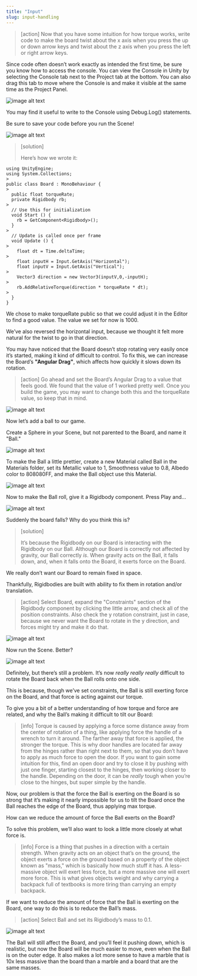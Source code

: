 ```yaml
---
title: "Input"
slug: input-handling
---
```


> [action] Now that you have some intuition for how torque works, write code to make the board twist about the x axis when you press the up or down arrow keys and twist about the z axis when you press the left or right arrow keys.

Since code often doesn’t work exactly as intended the first time, be sure you know how to access the console.  You can view the Console in Unity by selecting the Console tab next to the Project tab at the bottom.  You can also drag this tab to move where the Console is and make it visible at the same time as the Project Panel.

![image alt text](../assets/image_17.gif)

You may find it useful to write to the Console using Debug.Log() statements.

Be sure to save your code before you run the Scene!

![image alt text](../assets/image_18.gif)

> [solution]
>
>Here’s how we wrote it:
>
```
using UnityEngine;
using System.Collections;
>
public class Board : MonoBehaviour {
>
  public float torqueRate;
  private Rigidbody rb;
>
  // Use this for initialization
  void Start () {
    rb = GetComponent<Rigidbody>();
  }
>
  // Update is called once per frame
  void Update () {
>
    float dt = Time.deltaTime;
>
    float inputH = Input.GetAxis("Horizontal");
    float inputV = Input.GetAxis("Vertical");
>
    Vector3 direction = new Vector3(inputV,0,-inputH);
>
    rb.AddRelativeTorque(direction * torqueRate * dt);
>
  }
}
```
>

We chose to make torqueRate public so that we could adjust it in the Editor to find a good value.  The value we set for now is 1000.

We’ve also reversed the horizontal input, because we thought it felt more natural for the twist to go in that direction.

You may have noticed that the Board doesn’t stop rotating very easily once it’s started, making it kind of difficult to control.  To fix this, we can increase the Board’s **"Angular Drag"**, which affects how quickly it slows down its rotation.

> [action] Go ahead and set the Board’s Angular Drag to a value that feels good.  We found that the value of 1 worked pretty well.  Once you build the game, you may want to change both this and the torqueRate value, so keep that in mind.

![image alt text](../assets/image_19.png)

Now let’s add a ball to our game.

Create a Sphere in your Scene, but not parented to the Board, and name it "Ball."

![image alt text](../assets/image_20.png)

To make the Ball a little prettier, create a new Material called Ball in the Materials folder, set its Metallic value to 1, Smoothness value to 0.8, Albedo color to 808080FF, and make the Ball object use this Material.

![image alt text](../assets/image_21.png)

Now to make the Ball roll, give it a Rigidbody component.  Press Play and…

![image alt text](../assets/image_22.gif)

Suddenly the board falls?  Why do you think this is?

> [solution]
>
>It’s because the Rigidbody on our Board is interacting with the Rigidbody on our Ball.  Although our Board is correctly not affected by gravity, our Ball correctly *is*.  When gravity acts on the Ball, it falls down, and, when it falls onto the Board, it exerts force on the Board.

We really don’t want our Board to remain fixed in space.

Thankfully, Rigidbodies are built with ability to fix them in rotation and/or translation.

>[action] Select Board, expand the "Constraints" section of the Rigidbody component by clicking the little arrow, and check all of the position constraints.  Also check the y rotation constraint, just in case, because we never want the Board to rotate in the y direction, and forces might try and make it do that.

![image alt text](../assets/image_23.png)

Now run the Scene.  Better?

![image alt text](../assets/image_24.gif)

Definitely, but there’s still a problem.  It’s now *really really really* difficult to rotate the Board back when the Ball rolls onto one side.

This is because, though we’ve set constraints, the Ball is still exerting force on the Board, and that force is acting against our torque.

To give you a bit of a better understanding of how torque and force are related, and why the Ball’s making it difficult to tilt our Board:
>[info] Torque is caused by applying a force some distance away from the center of rotation of a thing, like applying force the handle of a wrench to turn it around.  The farther away that force is applied, the stronger the torque.  This is why door handles are located far away from the hinges rather than right next to them, so that you don’t have to apply as much force to open the door.  If you want to gain some intuition for this, find an open door and try to close it by pushing with just one finger, starting closest to the hinges, then working closer to the handle.  Depending on the door, it can be *really* tough when you’re close to the hinges, but super simple by the handle.

Now, our problem is that the force the Ball is exerting on the Board is so strong that it’s making it nearly impossible for us to tilt the Board once the Ball reaches the edge of the Board, thus applying max torque.

How can we reduce the amount of force the Ball exerts on the Board?

To solve this problem, we’ll also want to look a little more closely at what force is.

>[info] Force is a thing that pushes in a direction with a certain strength.  When gravity acts on an object that’s on the ground, the object exerts a force on the ground based on a property of the object known as "mass," which is basically how much stuff it has.  A less-massive object will exert less force, but a more massive one will exert more force.  This is what gives objects weight and why carrying a backpack full of textbooks is more tiring than carrying an empty backpack.

If we want to reduce the amount of force that the Ball is exerting on the Board, one way to do this is to reduce the Ball’s mass.

>[action] Select Ball and set its Rigidbody’s mass to 0.1.

![image alt text](../assets/image_25.gif)

The Ball will still affect the Board, and you’ll feel it pushing down, which is realistic, but now the Board will be much easier to move, even when the Ball is on the outer edge.  It also makes a lot more sense to have a marble that is 10x less massive than the board than a marble and a board that are the same masses.
